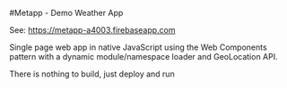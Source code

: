 #Metapp - Demo Weather App

See: https://metapp-a4003.firebaseapp.com

Single page web app in native JavaScript using the Web Components pattern with a dynamic module/namespace loader and GeoLocation API.

There is nothing to build, just deploy and run


